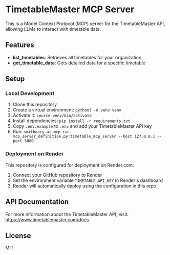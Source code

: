 # TimetableMaster MCP Server

This is a Model Context Protocol (MCP) server for the TimetableMaster API, allowing LLMs to interact with timetable data.

## Features

- **list_timetables**: Retrieves all timetables for your organization
- **get_timetable_data**: Gets detailed data for a specific timetable

## Setup

### Local Development

1. Clone this repository
2. Create a virtual environment: `python3 -m venv venv`
3. Activate it: `source venv/bin/activate`
4. Install dependencies: `pip install -r requirements.txt`
5. Copy `.env.example` to `.env` and add your TimetableMaster API key
6. Run: `smitheory-ai mcp run mcp_server_definition.py:timetable_mcp_server --host 127.0.0.1 --port 5000`

### Deployment on Render

This repository is configured for deployment on Render.com:

1. Connect your GitHub repository to Render
2. Set the environment variable `TIMETABLE_API_KEY` in Render's dashboard
3. Render will automatically deploy using the configuration in this repo

## API Documentation

For more information about the TimetableMaster API, visit: https://www.timetablemaster.com/docs

## License

MIT